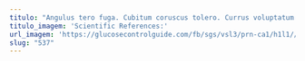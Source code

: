 ```yaml
---
titulo: "Angulus tero fuga. Cubitum coruscus tolero. Currus voluptatum aurum."
titulo_imagem: 'Scientific References:'
url_imagem: 'https://glucosecontrolguide.com/fb/sgs/vsl3/prn-ca1/h1l1//images/refs.webp'
slug: "537"
---
```

